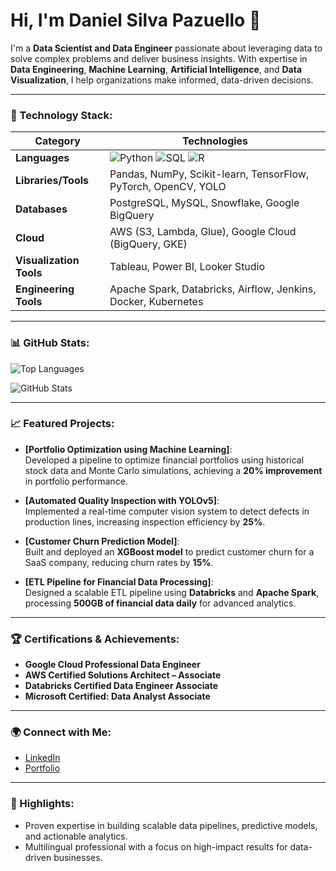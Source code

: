 # Hi, I'm Daniel Silva Pazuello 👋  

I'm a **Data Scientist and Data Engineer** passionate about leveraging data to solve complex problems and deliver business insights. With expertise in **Data Engineering**, **Machine Learning**, **Artificial Intelligence**, and **Data Visualization**, I help organizations make informed, data-driven decisions.  

---

### 🔧 Technology Stack:
| **Category**            | **Technologies**                                                                                       |
|--------------------------|-------------------------------------------------------------------------------------------------------|
| **Languages**            | ![Python](https://img.shields.io/badge/-Python-3776AB?style=flat&logo=python&logoColor=white) ![SQL](https://img.shields.io/badge/-SQL-4479A1?style=flat&logo=postgresql&logoColor=white) ![R](https://img.shields.io/badge/-R-276DC3?style=flat&logo=r&logoColor=white) |
| **Libraries/Tools**      | Pandas, NumPy, Scikit-learn, TensorFlow, PyTorch, OpenCV, YOLO                                       |
| **Databases**            | PostgreSQL, MySQL, Snowflake, Google BigQuery                                                       |
| **Cloud**                | AWS (S3, Lambda, Glue), Google Cloud (BigQuery, GKE)                                                |
| **Visualization Tools**  | Tableau, Power BI, Looker Studio                                                                    |
| **Engineering Tools**    | Apache Spark, Databricks, Airflow, Jenkins, Docker, Kubernetes                                      |

---

### 📊 GitHub Stats:
![Top Languages](https://github-readme-stats.vercel.app/api/top-langs/?username=danipazuello15&layout=compact&theme=radical&langs_count=3&custom_title=Top%20Languages&hide=html,css&hide_border=true&card_width=300)

![GitHub Stats](https://github-readme-stats.vercel.app/api?username=danipazuello15&show_icons=true&theme=radical)

---

### 📈 Featured Projects:
- **[Portfolio Optimization using Machine Learning]**:  
   Developed a pipeline to optimize financial portfolios using historical stock data and Monte Carlo simulations, achieving a **20% improvement** in portfolio performance.  

- **[Automated Quality Inspection with YOLOv5]**:  
   Implemented a real-time computer vision system to detect defects in production lines, increasing inspection efficiency by **25%**.  

- **[Customer Churn Prediction Model]**:  
   Built and deployed an **XGBoost model** to predict customer churn for a SaaS company, reducing churn rates by **15%**.  

- **[ETL Pipeline for Financial Data Processing]**:  
   Designed a scalable ETL pipeline using **Databricks** and **Apache Spark**, processing **500GB of financial data daily** for advanced analytics.  

---

### 🏆 Certifications & Achievements:
- **Google Cloud Professional Data Engineer**  
- **AWS Certified Solutions Architect – Associate**  
- **Databricks Certified Data Engineer Associate**  
- **Microsoft Certified: Data Analyst Associate**  

---

### 🌍 Connect with Me:
- [LinkedIn](https://linkedin.com/in/danielpazuello)  
- [Portfolio](https://your-portfolio-link.com)  

---

### 🚀 Highlights:
- Proven expertise in building scalable data pipelines, predictive models, and actionable analytics.
- Multilingual professional with a focus on high-impact results for data-driven businesses.
